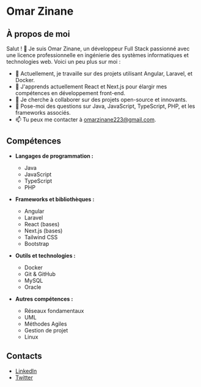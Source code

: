 # Omar Zinane

## À propos de moi

Salut ! 👋 Je suis Omar Zinane, un développeur Full Stack passionné avec une licence professionnelle en ingénierie des systèmes informatiques et technologies web. Voici un peu plus sur moi :

- 🔭 Actuellement, je travaille sur des projets utilisant Angular, Laravel, et Docker.
- 🌱 J'apprends actuellement React et Next.js pour élargir mes compétences en développement front-end.
- 👯 Je cherche à collaborer sur des projets open-source et innovants.
- 💬 Pose-moi des questions sur Java, JavaScript, TypeScript, PHP, et les frameworks associés.
- 📫 Tu peux me contacter à omarzinane223@gmail.com.

## Compétences

- **Langages de programmation :**
  - Java
  - JavaScript
  - TypeScript
  - PHP

- **Frameworks et bibliothèques :**
  - Angular
  - Laravel
  - React (bases)
  - Next.js (bases)
  - Tailwind CSS
  - Bootstrap

- **Outils et technologies :**
  - Docker
  - Git & GitHub
  - MySQL
  - Oracle

- **Autres compétences :**
  - Réseaux fondamentaux
  - UML
  - Méthodes Agiles
  - Gestion de projet
  - Linux

## Contacts

- [LinkedIn](https://ma.linkedin.com/in/omar-zinane)
- [Twitter](https://twitter.com/omarzinane)
